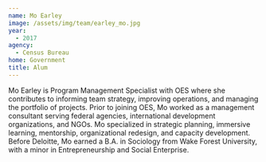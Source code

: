 ```yaml
---
name: Mo Earley
image: /assets/img/team/earley_mo.jpg
year:
  - 2017
agency:
  - Census Bureau
home: Government
title: Alum
---
```


Mo Earley is Program Management Specialist with OES where she contributes to informing team strategy, improving operations, and managing the portfolio of projects. Prior to joining OES, Mo worked as a management consultant serving federal agencies, international development organizations, and NGOs. Mo specialized in strategic planning, immersive learning, mentorship, organizational redesign, and capacity development. Before Deloitte, Mo earned a B.A. in Sociology from Wake Forest University, with a minor in Entrepreneurship and Social Enterprise.
